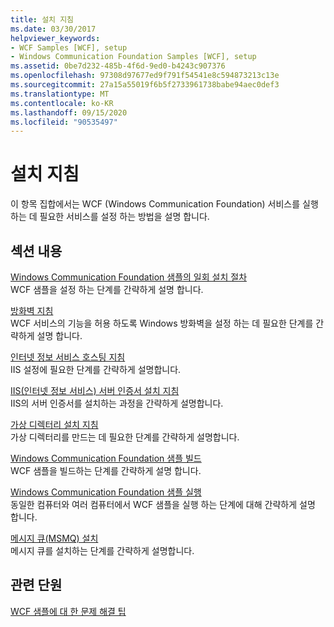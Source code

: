```yaml
---
title: 설치 지침
ms.date: 03/30/2017
helpviewer_keywords:
- WCF Samples [WCF], setup
- Windows Communication Foundation Samples [WCF], setup
ms.assetid: 0be7d232-485b-4f6d-9ed0-b4243c907376
ms.openlocfilehash: 97308d97677ed9f791f54541e8c594873213c13e
ms.sourcegitcommit: 27a15a55019f6b5f2733961738babe94aec0def3
ms.translationtype: MT
ms.contentlocale: ko-KR
ms.lasthandoff: 09/15/2020
ms.locfileid: "90535497"
---
```

# <a name="set-up-instructions"></a>설치 지침
이 항목 집합에서는 WCF (Windows Communication Foundation) 서비스를 실행 하는 데 필요한 서비스를 설정 하는 방법을 설명 합니다.  
  
## <a name="in-this-section"></a>섹션 내용  
 [Windows Communication Foundation 샘플의 일회 설치 절차](one-time-setup-procedure-for-the-wcf-samples.md)  
 WCF 샘플을 설정 하는 단계를 간략하게 설명 합니다.  
  
 [방화벽 지침](firewall-instructions.md)  
 WCF 서비스의 기능을 허용 하도록 Windows 방화벽을 설정 하는 데 필요한 단계를 간략하게 설명 합니다.  
  
 [인터넷 정보 서비스 호스팅 지침](internet-information-service-hosting-instructions.md)  
 IIS 설정에 필요한 단계를 간략하게 설명합니다.  
  
 [IIS(인터넷 정보 서비스) 서버 인증서 설치 지침](iis-server-certificate-installation-instructions.md)  
 IIS의 서버 인증서를 설치하는 과정을 간략하게 설명합니다.  
  
 [가상 디렉터리 설치 지침](virtual-directory-setup-instructions.md)  
 가상 디렉터리를 만드는 데 필요한 단계를 간략하게 설명합니다.  
  
 [Windows Communication Foundation 샘플 빌드](building-the-samples.md)  
 WCF 샘플을 빌드하는 단계를 간략하게 설명 합니다.  
  
 [Windows Communication Foundation 샘플 실행](running-the-samples.md)  
 동일한 컴퓨터와 여러 컴퓨터에서 WCF 샘플을 실행 하는 단계에 대해 간략하게 설명 합니다.  
  
 [메시지 큐(MSMQ) 설치](installing-message-queuing-msmq.md)  
 메시지 큐를 설치하는 단계를 간략하게 설명합니다.  
  
## <a name="related-sections"></a>관련 단원  
 [WCF 샘플에 대 한 문제 해결 팁](/previous-versions/dotnet/netframework-3.5/ms751511(v=vs.90))
